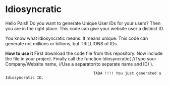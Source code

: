 # Idiosyncratic
Hello Pals!!
Do you want to generate Unique User IDs for your users?
Then you are in the right place.
This code can give your website user a distinct ID.

You know what Idiosyncratic means. It means unique.
This code can generate not millions or billions, but <bold>TRILLIONS</bold> of IDs.

**How to use it**
First download the code file from this repository.
Now include the file in your project.
Finally call the function Idiosyncratic( //Type your Company/Website name, //Use a separator(to separate name and ID) ).

                                           TADA !!!! You just generated a Idiosyncratic ID.


